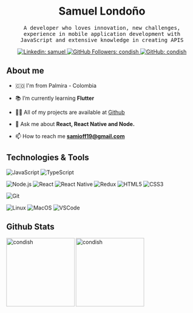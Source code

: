 <h1 align="center">Samuel Londoño</h1>
<samp>
  <p align="center">A developer who loves innovation, new challenges, experience in mobile application development with JavaScript and extensive knowledge in creating APIS</p>
</samp>
<p align="center">
  <a href="https://www.linkedin.com/in/samuel-david-londo%C3%B1o-85308617a/" target="_blank">
    <img
      src="https://img.shields.io/badge/-samuel-blue?style=flat-square&logo=Linkedin&logoColor=white&link=https://www.linkedin.com/in/samuel-david-londo%C3%B1o-85308617a/"
      alt="Linkedin: samuel"
    />
  </a>
  <a href="https://github.com/condish/" target="_blank">
    <img
      src="https://komarev.com/ghpvc/?username=condish"
      alt="GitHub Followers: condish"
    />
  </a>
  <a href="https://github.com/condish?tab=followers" target="_blank">
    <img
      src="https://img.shields.io/github/followers/condish?label=follow&style=social"
      alt="GitHub: condish"
    />
  </a>
</p>


## About me

- 🇨🇴 I'm from Palmira - Colombia

- 📚 I’m currently learning **Flutter**

- 👨‍💻 All of my projects are available at [Github](https://github.com/condish)

- 💬 Ask me about **React, React Native and Node.**

- 📫 How to reach me **samioff19@gmail.com**


## Technologies & Tools

<p align="left">

  ![JavaScript](https://img.shields.io/badge/Code-JavaScript-informational?style=flat&logo=javascript&logoColor=white&color=F9DC5C)
  ![TypeScript](https://img.shields.io/badge/Code-TypeScript-informational?style=flat&logoColor=white&color=F9DC5C&logo=typescript)

</p>
<p align="left">

  ![Node.js](https://img.shields.io/badge/Code-Node.js-informational?style=flat&logoColor=white&color=F9DC5C&logo=node.js)
  ![React](https://img.shields.io/badge/Code-React-informational?style=flat&logo=react&logoColor=white&color=F9DC5C)
  ![React Native](https://img.shields.io/badge/Code-React%20Native-informational?style=flat&logoColor=white&color=F9DC5C&logo=react)
  ![Redux](https://img.shields.io/badge/Code-Redux-informational?style=flat&logoColor=white&color=F9DC5C&logo=redux)
  ![HTML5](https://img.shields.io/badge/Code-HTML5-informational?style=flat&logoColor=white&color=F9DC5C&logo=HTML5)
  ![CSS3](https://img.shields.io/badge/Code-CSS3-informational?style=flat&logoColor=white&color=F9DC5C&logo=CSS3)

</p>
<p align="left">

  ![Git](https://img.shields.io/badge/Code-Git-informational?style=flat&logoColor=white&color=F9DC5C&logo=git)

</p>
<p align="left">

  ![Linux](https://img.shields.io/badge/OS-Linux-informational?style=flat&logo=linux&logoColor=white&color=F9DC5C)
  ![MacOS](https://img.shields.io/badge/OS-macOS-informational?style=flat&logo=apple&logoColor=white&color=F9DC5C)
  ![VSCode](https://img.shields.io/badge/Editor-VSCode-blue?style=flat&logo=visual-studio-code&logoColor=white&color=F9DC5C)

</p>

## Github Stats

<a href="https://github.com/condish" target="_blank">
  <img
    align="left"
    height="180em"
    alt="condish"
    src="https://github-readme-stats.vercel.app/api?username=condish&count_private=true&show_icons=true&title_color=F9DC5C&icon_color=FFA500&text_color=B7CFF9&bg_color=403F4C&hide_border=true"
  />
  <img
    align="left"
    height="180em"
    alt="condish"
    src="https://github-readme-stats.vercel.app/api/top-langs/?username=condish&theme=buefy&title_color=F9DC5C&icon_color=FFA500&text_color=B7CFF9&bg_color=403F4C&hide_border=true"
  />
</a>